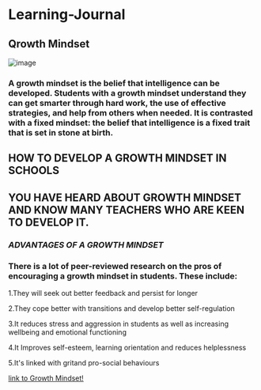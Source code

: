 # Learning-Journal
## **Qrowth Mindset**

![image](https://www.innerdrive.co.uk/wp-content/uploads/2017/05/How-to-develop-a-growth-mindset-.png)

### A growth mindset is the belief that intelligence can be developed. Students with a growth mindset understand they can get smarter through hard work, the use of effective strategies, and help from others when needed. It is contrasted with a fixed mindset: the belief that intelligence is a fixed trait that is set in stone at birth.

## HOW TO DEVELOP A GROWTH MINDSET IN SCHOOLS


## YOU HAVE HEARD ABOUT GROWTH MINDSET AND KNOW MANY TEACHERS WHO ARE KEEN TO DEVELOP IT.

### *ADVANTAGES OF A GROWTH MINDSET*

### There is a lot of peer-reviewed research on the pros of encouraging a growth mindset in students. These include:

1.They will seek out better feedback and persist for longer

2.They cope better with transitions and develop better self-regulation

3.It reduces stress and aggression in students as well as increasing wellbeing and emotional functioning

4.It Improves self-esteem, learning orientation and reduces helplessness

5.It's linked with gritand pro-social behaviours

[link to Growth Mindset!](https://www.mindsetworks.com/science/)


